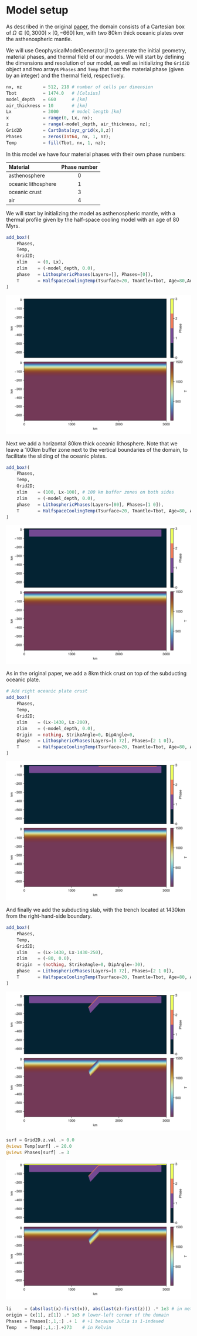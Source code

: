 # Model setup
As described in the original [paper](https://doi.org/10.5194/se-15-567-2024), the domain consists of a Cartesian box of $\Omega \in [0, 3000] \times [0, -660]$ km, with two 80km thick oceanic plates over the asthenospheric mantle. 

We will use GeophysicalModelGenerator.jl to generate the initial geometry, material phases, and thermal field of our models. We will start by defining the dimensions and resolution of our model, as well as initializing the `Grid2D` object and two arrays `Phases` and `Temp` that host the material phase (given by an integer) and the thermal field, respectively.

```julia
nx, nz        = 512, 218 # number of cells per dimension
Tbot          = 1474.0   # [Celsius]
model_depth   = 660      # [km]
air_thickness = 10       # [km]
Lx            = 3000     # model length [km]
x             = range(0, Lx, nx);
z             = range(-model_depth, air_thickness, nz);
Grid2D        = CartData(xyz_grid(x,0,z))
Phases        = zeros(Int64, nx, 1, nz);
Temp          = fill(Tbot, nx, 1, nz);
```

In this model we have four material phases with their own phase numbers: 

| Material            | Phase number |
| :----------------   | :----------: |
| asthenosphere       |       0      |
| oceanic lithosphere |       1      |
| oceanic crust       |       3      |
| air                 |       4      |

We will start by initializing the model as asthenospheric mantle, with a thermal profile given by the half-space cooling model with an age of 80 Myrs.

```julia
add_box!(
    Phases, 
    Temp, 
    Grid2D; 
    xlim    = (0, Lx),
    zlim    = (-model_depth, 0.0), 
    phase   = LithosphericPhases(Layers=[], Phases=[0]), 
    T       = HalfspaceCoolingTemp(Tsurface=20, Tmantle=Tbot, Age=80,Adiabat=0.4)
)
```
![](setup_1.png)

Next we add a horizontal 80km thick oceanic lithosphere. Note that we leave a 100km buffer zone next to the vertical boundaries of the domain, to facilitate the sliding of the oceanic plates.
```julia
add_box!(
    Phases, 
    Temp, 
    Grid2D; 
    xlim    = (100, Lx-100), # 100 km buffer zones on both sides
    zlim    = (-model_depth, 0.0),
    phase   = LithosphericPhases(Layers=[80], Phases=[1 0]), 
    T       = HalfspaceCoolingTemp(Tsurface=20, Tmantle=Tbot, Age=80, Adiabat=0.4)
)
```
![](setup_2.png)

As in the original paper, we add a 8km thick crust on top of the subducting oceanic plate.
```julia
# Add right oceanic plate crust
add_box!(
    Phases, 
    Temp, 
    Grid2D; 
    xlim    = (Lx-1430, Lx-200), 
    zlim    = (-model_depth, 0.0), 
    Origin  = nothing, StrikeAngle=0, DipAngle=0,
    phase   = LithosphericPhases(Layers=[8 72], Phases=[2 1 0]), 
    T       = HalfspaceCoolingTemp(Tsurface=20, Tmantle=Tbot, Age=80, Adiabat=0.4)
)
```
![](setup_3.png)

And finally we add the subducting slab, with the trench located at 1430km from the right-hand-side boundary.

```julia
add_box!(
    Phases, 
    Temp, 
    Grid2D; 
    xlim    = (Lx-1430, Lx-1430-250), 
    zlim    = (-80, 0.0), 
    Origin  = (nothing, StrikeAngle=0, DipAngle=-30),
    phase   = LithosphericPhases(Layers=[8 72], Phases=[2 1 0]), 
    T       = HalfspaceCoolingTemp(Tsurface=20, Tmantle=Tbot, Age=80, Adiabat=0.4)
)
```
![](setup_4.png)

```julia
surf = Grid2D.z.val .> 0.0 
@views Temp[surf] .= 20.0
@views Phases[surf] .= 3
```
![](setup_5.png)

```julia
li     = (abs(last(x)-first(x)), abs(last(z)-first(z))) .* 1e3 # in meters
origin = (x[1], z[1]) .* 1e3 # lower-left corner of the domain
Phases = Phases[:,1,:] .+ 1  # +1 because Julia is 1-indexed
Temp   = Temp[:,1,:].+273    # in Kelvin
``` 